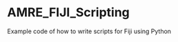 AMRE_FIJI_Scripting
===================

Example code of how to write scripts for Fiji using Python
